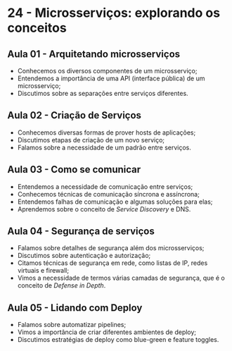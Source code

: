 # 24 - Microsserviços: explorando os conceitos 

## Aula 01 - Arquitetando microsserviços
- Conhecemos os diversos componentes de um microsserviço;
- Entendemos a importância de uma API (interface pública) de um microsserviço;
- Discutimos sobre as separações entre serviços diferentes.

## Aula 02 - Criação de Serviços
- Conhecemos diversas formas de prover hosts de aplicações;
- Discutimos etapas de criação de um novo serviço;
- Falamos sobre a necessidade de um padrão entre serviços.

## Aula 03 - Como se comunicar
- Entendemos a necessidade de comunicação entre serviços;
- Conhecemos técnicas de comunicação síncrona e assíncrona;
- Entendemos falhas de comunicação e algumas soluções para elas;
- Aprendemos sobre o conceito de *Service Discovery* e DNS.

## Aula 04 - Segurança de serviços
- Falamos sobre detalhes de segurança além dos microsserviços;
- Discutimos sobre autenticação e autorização;
- Citamos técnicas de segurança em rede, como listas de IP, redes virtuais e firewall;
- Vimos a necessidade de termos várias camadas de segurança, que é o conceito de *Defense in Depth*.

## Aula 05 - Lidando com Deploy
- Falamos sobre automatizar pipelines;
- Vimos a importância de criar diferentes ambientes de deploy;
- Discutimos estratégias de deploy como blue-green e feature toggles.
